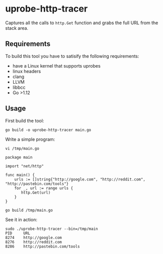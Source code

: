 # uprobe-http-tracer

Captures all the calls to `http.Get` function and grabs the full URL from the stack area.

## Requirements

To build this tool you have to satisify the following requirements:
- have a Linux kernel that supports uprobes
- linux headers
- clang
- LLVM
- libbcc
- Go >1.12

## Usage

First build the tool:

```
go build -o uprobe-http-tracer main.go
```

Write a simple program:

```
vi /tmp/main.go

package main

import "net/http"

func main() {
    urls := []string{"http://google.com", "http://reddit.com", "http://pastebin.com/tools"}
    for _, url := range urls {
       http.Get(url)
    }
}

go build /tmp/main.go
```

See it in action:

```
sudo ./uprobe-http-tracer --bin=/tmp/main
PID     URL
8274    http://google.com
8276    http://reddit.com
8286    http://pastebin.com/tools
```
